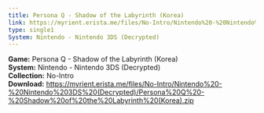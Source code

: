 ```yaml
---
title: Persona Q - Shadow of the Labyrinth (Korea)
link: https://myrient.erista.me/files/No-Intro/Nintendo%20-%20Nintendo%203DS%20(Decrypted)/Persona%20Q%20-%20Shadow%20of%20the%20Labyrinth%20(Korea).zip
type: single1
System: Nintendo - Nintendo 3DS (Decrypted)
---
```

<b>Game:</b> Persona Q - Shadow of the Labyrinth (Korea)<br>
<b>System:</b> Nintendo - Nintendo 3DS (Decrypted)<br>
<b>Collection:</b> No-Intro<br>
<b>Download:</b> https://myrient.erista.me/files/No-Intro/Nintendo%20-%20Nintendo%203DS%20(Decrypted)/Persona%20Q%20-%20Shadow%20of%20the%20Labyrinth%20(Korea).zip